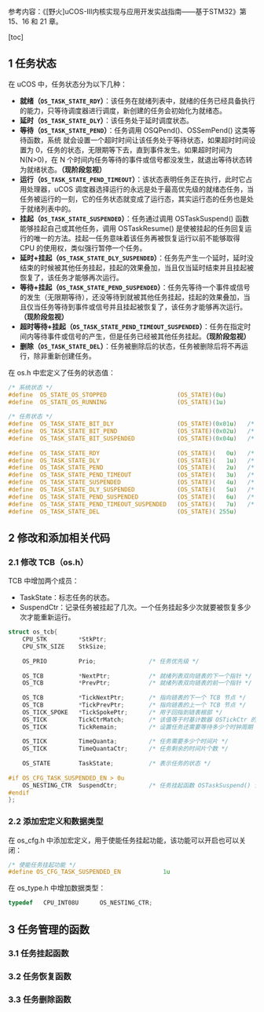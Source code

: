参考内容：《[野火]uCOS-III内核实现与应用开发实战指南——基于STM32》第 15、16 和 21 章。

[toc]

## 1 任务状态

在 uCOS 中，任务状态分为以下几种：

- **就绪（<code>OS\_TASK\_STATE\_RDY</code>）**：该任务在就绪列表中，就绪的任务已经具备执行的能力，只等待调度器进行调度，新创建的任务会初始化为就绪态。
- **延时（<code>OS\_TASK\_STATE\_DLY</code>）**：该任务处于延时调度状态。
- **等待（<code>OS\_TASK\_STATE\_PEND</code>）**：任务调用 OSQPend()、OSSemPend() 这类等待函数，系统
就会设置一个超时时间让该任务处于等待状态，如果超时时间设置为 0，任务的状态，无限期等下去，直到事件发生。如果超时时间为 N(N>0)，在 N 个时间内任务等待的事件或信号都没发生，就退出等待状态转为就绪状态。**（现阶段忽视）**
- **运行（<code>OS\_TASK\_STATE\_PEND\_TIMEOUT</code>）**：该状态表明任务正在执行，此时它占用处理器，uCOS 调度器选择运行的永远是处于最高优先级的就绪态任务，当任务被运行的一刻，它的任务状态就变成了运行态，其实运行态的任务也是处于就绪列表中的。
- **挂起（<code>OS\_TASK\_STATE\_SUSPENDED</code>）**：任务通过调用 OSTaskSuspend() 函数能够挂起自己或其他任务，调用 OSTaskResume() 是使被挂起的任务回复运行的唯一的方法。挂起一任务意味着该任务再被恢复运行以前不能够取得 CPU 的使用权，类似强行暂停一个任务。
- **延时+挂起（<code>OS\_TASK\_STATE\_DLY\_SUSPENDED</code>）**：任务先产生一个延时，延时没结束的时候被其他任务挂起，挂起的效果叠加，当且仅当延时结束并且挂起被恢复了，该任务才能够再次运行。
- **等待+挂起（<code>OS\_TASK\_STATE\_PEND\_SUSPENDED</code>）**：任务先等待一个事件或信号的发生（无限期等待），还没等待到就被其他任务挂起，挂起的效果叠加，当且仅当任务等待到事件或信号并且挂起被恢复了，该任务才能够再次运行。**（现阶段忽视）**
- **超时等待+挂起（<code>OS\_TASK\_STATE\_PEND\_TIMEOUT\_SUSPENDED</code>）**：任务在指定时间内等待事件或信号的产生，但是任务已经被其他任务挂起。**（现阶段忽视）**
- **删除（<code>OS\_TASK\_STATE\_DEL</code>）**：任务被删除后的状态，任务被删除后将不再运行，除非重新创建任务。

在 os.h 中宏定义了任务的状态值：

```c
/* 系统状态 */
#define  OS_STATE_OS_STOPPED                    (OS_STATE)(0u)
#define  OS_STATE_OS_RUNNING                    (OS_STATE)(1u)
	
/* 任务状态 */
#define	 OS_TASK_STATE_BIT_DLY					(OS_STATE)(0x01u)	/* 挂起位      				*/
#define	 OS_TASK_STATE_BIT_PEND					(OS_STATE)(0x02u)	/* 等待位      				*/
#define	 OS_TASK_STATE_BIT_SUSPENDED			(OS_STATE)(0x04u)	/* 延时/超时位 				*/
	
#define  OS_TASK_STATE_RDY						(OS_STATE)(   0u)	/* 0 0 0  就绪 				*/
#define  OS_TASK_STATE_DLY						(OS_STATE)(   1u)	/* 0 0 1  延时/超时 			*/
#define  OS_TASK_STATE_PEND						(OS_STATE)(   2u)	/* 0 1 0  等待	 			*/
#define  OS_TASK_STATE_PEND_TIMEOUT				(OS_STATE)(   3u)	/* 0 1 1  等待+超时 			*/
#define  OS_TASK_STATE_SUSPENDED				(OS_STATE)(   4u)	/* 1 0 0  挂起 				*/
#define  OS_TASK_STATE_DLY_SUSPENDED			(OS_STATE)(   5u)	/* 1 0 1  挂起+延时/超时 	*/
#define  OS_TASK_STATE_PEND_SUSPENDED			(OS_STATE)(   6u)	/* 1 1 0  挂起+等待		 	*/
#define  OS_TASK_STATE_PEND_TIMEOUT_SUSPENDED	(OS_STATE)(   7u)	/* 1 1 1  挂起+超时+等待 	*/
#define  OS_TASK_STATE_DEL						(OS_STATE)( 255u)	
```

## 2 修改和添加相关代码
### 2.1 修改 TCB（os.h）

TCB 中增加两个成员：
- TaskState：标志任务的状态。
- SuspendCtr：记录任务被挂起了几次。一个任务挂起多少次就要被恢复多少次才能重新运行。

```c
struct os_tcb{
	CPU_STK			*StkPtr;
	CPU_STK_SIZE	StkSize;
	
	OS_PRIO			Prio;				/* 任务优先级 */
	
	OS_TCB			*NextPtr;			/* 就绪列表双向链表的下一个指针 */
	OS_TCB			*PrevPtr;			/* 就绪列表双向链表的前一个指针 */
	
	OS_TCB			*TickNextPtr;		/* 指向链表的下一个 TCB 节点 */
	OS_TCB			*TickPrevPtr;		/* 指向链表的上一个 TCB 节点 */
	OS_TICK_SPOKE	*TickSpokePtr;		/* 用于回指到链表根部 */
	OS_TICK			TickCtrMatch;		/* 该值等于时基计数器 OSTickCtr 的值加上 TickRemain 的值 */
	OS_TICK			TickRemain;			/* 设置任务还需要等待多少个时钟周期 */
	
	OS_TICK			TimeQuanta;			/* 任务需要多少个时间片 */
	OS_TICK			TimeQuantaCtr;		/* 任务剩余的时间片个数 */
	
	OS_STATE		TaskState;			/* 表示任务的状态 */
	
#if OS_CFG_TASK_SUSPENDED_EN > 0u
	OS_NESTING_CTR	SuspendCtr;			/* 任务挂起函数 OSTaskSuspend() 计数器 */
#endif
};
```

### 2.2 添加宏定义和数据类型

在 os_cfg.h 中添加宏定义，用于使能任务挂起功能，该功能可以开启也可以关闭：

```c
/* 使能任务挂起功能 */
#define OS_CFG_TASK_SUSPENDED_EN          	1u
```

在 os_type.h 中增加数据类型：

```c
typedef   CPU_INT08U      OS_NESTING_CTR;
```

## 3 任务管理的函数
### 3.1 任务挂起函数

### 3.2 任务恢复函数

### 3.3 任务删除函数

